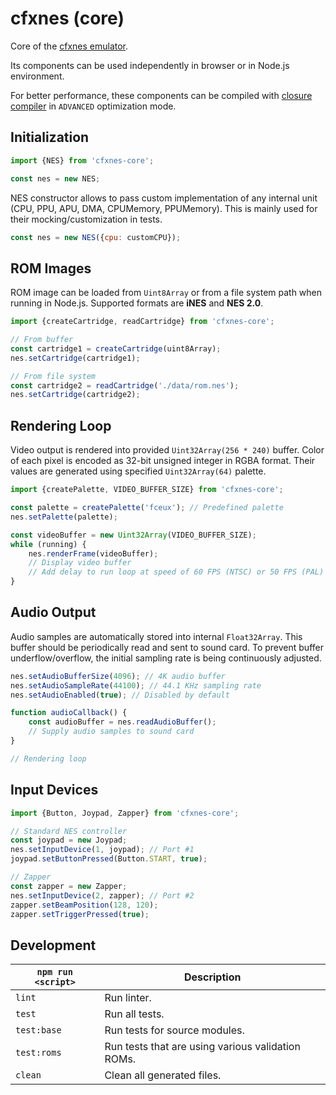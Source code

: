 # cfxnes (core)

Core of the [cfxnes emulator](../README.md).

Its components can be used independently in browser or in Node.js environment.

For better performance, these components can be compiled with [closure compiler](https://github.com/google/closure-compiler) in `ADVANCED` optimization mode.

## Initialization

``` javascript
import {NES} from 'cfxnes-core';

const nes = new NES;
```

NES constructor allows to pass custom implementation of any internal unit (CPU, PPU, APU, DMA, CPUMemory, PPUMemory). This is mainly used for their mocking/customization in tests.

``` javascript
const nes = new NES({cpu: customCPU});
```

## ROM Images

ROM image can be loaded from `Uint8Array` or from a file system path when running in Node.js. Supported formats are **iNES** and **NES 2.0**.

``` javascript
import {createCartridge, readCartridge} from 'cfxnes-core';

// From buffer
const cartridge1 = createCartridge(uint8Array);
nes.setCartridge(cartridge1);

// From file system
const cartridge2 = readCartridge('./data/rom.nes');
nes.setCartridge(cartridge2);
```

## Rendering Loop

Video output is rendered into provided `Uint32Array(256 * 240)` buffer. Color of each pixel is encoded as 32-bit unsigned integer in RGBA format. Their values are generated using specified `Uint32Array(64)` palette.

``` javascript
import {createPalette, VIDEO_BUFFER_SIZE} from 'cfxnes-core';

const palette = createPalette('fceux'); // Predefined palette
nes.setPalette(palette);

const videoBuffer = new Uint32Array(VIDEO_BUFFER_SIZE);
while (running) {
    nes.renderFrame(videoBuffer);
    // Display video buffer
    // Add delay to run loop at speed of 60 FPS (NTSC) or 50 FPS (PAL)
}
```

## Audio Output

Audio samples are automatically stored into internal `Float32Array`. This buffer should be periodically read and sent to sound card. To prevent buffer underflow/overflow, the initial sampling rate is being continuously adjusted.

``` javascript
nes.setAudioBufferSize(4096); // 4K audio buffer
nes.setAudioSampleRate(44100); // 44.1 KHz sampling rate
nes.setAudioEnabled(true); // Disabled by default

function audioCallback() {
    const audioBuffer = nes.readAudioBuffer();
    // Supply audio samples to sound card
}

// Rendering loop
```

## Input Devices

``` javascript
import {Button, Joypad, Zapper} from 'cfxnes-core';

// Standard NES controller
const joypad = new Joypad;
nes.setInputDevice(1, joypad); // Port #1
joypad.setButtonPressed(Button.START, true);

// Zapper
const zapper = new Zapper;
nes.setInputDevice(2, zapper); // Port #2
zapper.setBeamPosition(128, 120);
zapper.setTriggerPressed(true);
```

## Development

| `npm run <script>` | Description                                       |
| ------------------ | ------------------------------------------------- |
| `lint`             | Run linter.                                       |
| `test`             | Run all tests.                                    |
| `test:base`        | Run tests for source modules.                     |
| `test:roms`        | Run tests that are using various validation ROMs. |
| `clean`            | Clean all generated files.                        |
